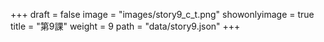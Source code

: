 +++
draft = false 
image = "images/story9_c_t.png" 
showonlyimage = true 
title = "第9課" 
weight = 9 
path = "data/story9.json" 
+++
